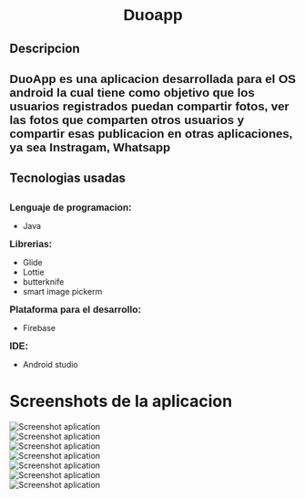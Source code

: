 <h1 style="font-family: Arial; text-align: center">Duoapp</h1>
<h2>Descripcion<h2>  
     
 <p style="font-family: Arial;">
   DuoApp es una aplicacion desarrollada para el OS android la cual             tiene     como objetivo que los usuarios registrados puedan         compartir fotos, ver las fotos que comparten otros usuarios y compartir esas publicacion en otras aplicaciones, ya sea Instragam, Whatsapp</p>
  
<h2>Tecnologias usadas<h2>
  <h3 style="display: inline; font-family: Arial">Lenguaje de programacion:</h3><p style="display:inline;"> 
  <ul> 
    <li>Java</li>
  </ul>
  
  </p>
  
  <h3 style="display: inline; font-family: Arial">Librerias:</h3>
  
  <p style="display: inline;"> 
    <ul>
      <li>Glide</li>
      <li>Lottie</li>
      <li>butterknife</li>
      <li>smart image pickerm</li>
    </ul>
  </p>
  
  <h3 style="display: inline; font-family: Arial">Plataforma para el desarrollo:</h3>
  <p style="display: inline:">  
  <ul>
     <li>Firebase</li>  
  </ul>
  </p>
  
   <h3 style="display: inline; font-family: Arial">IDE:</h3>
  <p style="display: inline;">  
    <ul>
       <li>Android studio</li>
    </ul>
  </p>    

<h1>Screenshots de la aplicacion</h1>
<img style=" display: block; margin: 0 auto;" src="/screens/screen01.jpeg" alt="Screenshot aplication"/>
<img style=" display: block; margin: 0 auto;" src="/screens/screen02.jpeg" alt="Screenshot aplication"/>
<img style=" display: block; margin: 0 auto;" src="/screens/screen03.jpeg" alt="Screenshot aplication"/>
<img style=" display: block; margin: 0 auto;" src="/screens/screen04.jpeg" alt="Screenshot aplication"/>
<img style=" display: block; margin: 0 auto;" src="/screens/screen05.jpeg" alt="Screenshot aplication"/>
<img style=" display: block; margin: 0 auto;" src="/screens/screen06.jpeg" alt="Screenshot aplication"/>
<img style=" display: block; margin: 0 auto;" src="/screens/screen07.jpeg" alt="Screenshot aplication"/>


  
